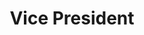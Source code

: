 ---
persons: two
name: El Nguyen
title: Vice President
image: el.jpg
bio: El is Vietnamese! He is pursing Psychology. El is absolutely obsessed with pepe the frog!
lightbox: el-lightbox
# Person2
name2: My Duong 
title2: Treasurer
image2: my.jpeg
# linkedin2:
# email2:
# instagram2:
bio2: My is Vietnamese! She is pursing Entrepreneurship and Small Business. My has 3 cats, a poodle and a female Betta! 
lightbox2: my-lightbox
instagram2: mymydng
---